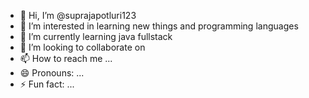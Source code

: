 - 👋 Hi, I’m @suprajapotluri123
- 👀 I’m interested in learning new things and programming languages
- 🌱 I’m currently learning java fullstack
- 💞️ I’m looking to collaborate on 
- 📫 How to reach me ...
- 😄 Pronouns: ...
- ⚡ Fun fact: ...

<!---
suprajapotluri123/suprajapotluri123 is a ✨ special ✨ repository because its `README.md` (this file) appears on your GitHub profile.
You can click the Preview link to take a look at your changes.
--->
